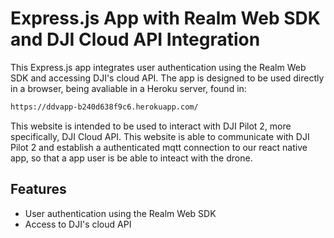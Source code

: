# Express.js App with Realm Web SDK and DJI Cloud API Integration

This Express.js app integrates user authentication using the Realm Web SDK and accessing DJI's cloud API. The app is designed to be used directly in a browser, being avaliable in a Heroku server, found in:

```bash
https://ddvapp-b240d638f9c6.herokuapp.com/
```

This website is intended to be used to interact with DJI Pilot 2, more specifically, DJI Cloud API. This website is able to communicate with DJI Pilot 2 and establish a authenticated mqtt connection to our react native app, so that a app user is be able to inteact with the drone.

## Features

- User authentication using the Realm Web SDK
- Access to DJI's cloud API

